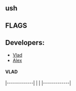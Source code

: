 ## ush

## FLAGS 

## Developers:
- [Vlad](https://github.com/vstruk01)
- [Alex](https://github.com/ivannikovalex0502)


#### VLAD

|-------------|
|             |
|-------------|

